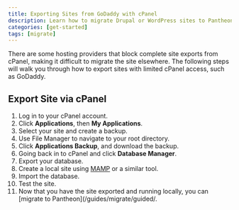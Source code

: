 ```yaml
---
title: Exporting Sites from GoDaddy with cPanel
description: Learn how to migrate Drupal or WordPress sites to Pantheon from hosts that block cPanel exports.
categories: [get-started]
tags: [migrate]
---
```

There are some hosting providers that block complete site exports from cPanel, making it difficult to migrate the site elsewhere. The following steps will walk you through how to export sites with limited cPanel access, such as GoDaddy.

## Export Site via cPanel

1. Log in to your cPanel account.
2. Click **Applications**, then **My Applications**.
3. Select your site and create a backup.
4. Use File Manager to navigate to your root directory.
5. Click **Applications Backup**, and download the backup.
6. Going back in to cPanel and click **Database Manager**.
7. Export your database.
8. Create a local site using [MAMP](https://www.mamp.info/en/) or a similar tool.
9. Import the database.
10. Test the site.
11. Now that you have the site exported and running locally, you can [migrate to Pantheon](/guides/migrate/guided/.
